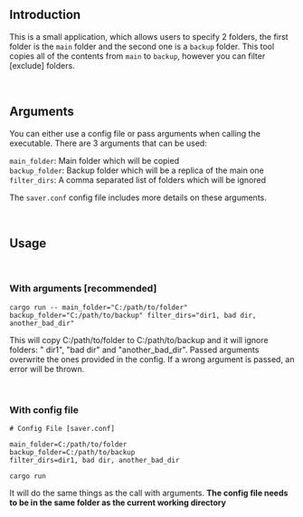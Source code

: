## Introduction

This is a small application, which allows users to specify 2 folders, the first folder is the `main` folder and the second one is a `backup` folder. This tool copies all of the contents from `main` to `backup`, however you can filter [exclude] 
folders. 

<br />

## Arguments

You can either use a config file or pass arguments when calling the executable. There are 3 arguments that can be used:  
  
`main_folder`: Main folder which will be copied  
`backup_folder`: Backup folder which will be a replica of the main one  
`filter_dirs`: A comma separated list of folders which will be ignored 

The `saver.conf` config file includes more details on these arguments. 

<br />

## Usage  

<br />

### With arguments [recommended]
`cargo run -- main_folder="C:/path/to/folder" backup_folder="C:/path/to/backup" filter_dirs="dir1, bad dir, another_bad_dir"`

This will copy C:/path/to/folder to C:/path/to/backup and it will ignore folders: " dir1", "bad dir" and "another_bad_dir". 
Passed arguments overwrite the ones provided in the config. If a wrong argument is passed, an error will be thrown.

<br />

### With config file 


```env
# Config File [saver.conf]  

main_folder=C:/path/to/folder
backup_folder=C:/path/to/backup
filter_dirs=dir1, bad dir, another_bad_dir
``` 

`cargo run`  

It will do the same things as the call with arguments. **The config file needs to be in the same folder as the current working directory**





